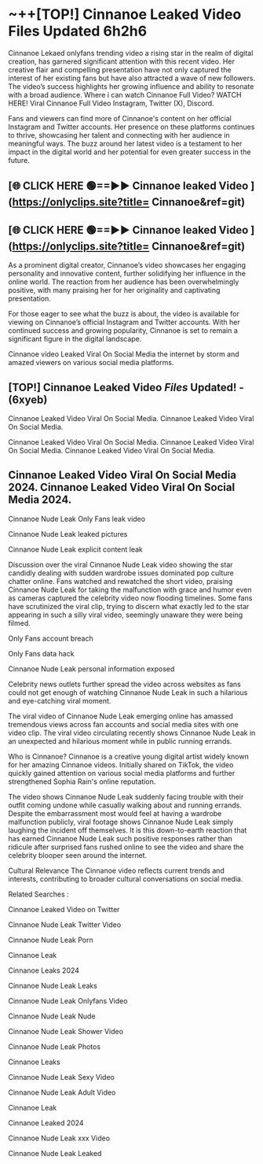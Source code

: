 # ~++[TOP!]  Cinnanoe Leaked Video Files Updated 6h2h6<br>

 Cinnanoe Lekaed onlyfans trending video a rising star in the realm of digital creation, has garnered significant attention with this recent video. Her creative flair and compelling presentation have not only captured the interest of her existing fans but have also attracted a wave of new followers. The video’s success highlights her growing influence and ability to resonate with a broad audience.
Where i can watch  Cinnanoe Full Video? WATCH HERE! Viral  Cinnanoe Full Video Instagram, Twitter (X), Discord.


Fans and viewers can find more of  Cinnanoe's content on her official Instagram and Twitter accounts. Her presence on these platforms continues to thrive, showcasing her talent and connecting with her audience in meaningful ways. The buzz around her latest video is a testament to her impact in the digital world and her potential for even greater success in the future.


## [🌐 CLICK HERE 🟢==►►  Cinnanoe leaked Video ](https://onlyclips.site?title= Cinnanoe&ref=git)

## [🌐 CLICK HERE 🟢==►►  Cinnanoe leaked Video ](https://onlyclips.site?title= Cinnanoe&ref=git)


As a prominent digital creator,  Cinnanoe’s video showcases her engaging personality and innovative content, further solidifying her influence in the online world. The reaction from her audience has been overwhelmingly positive, with many praising her for her originality and captivating presentation.

For those eager to see what the buzz is about, the video is available for viewing on  Cinnanoe’s official Instagram and Twitter accounts. With her continued success and growing popularity,  Cinnanoe is set to remain a significant figure in the digital landscape.


  Cinnanoe video Leaked Viral On Social Media the internet by storm and amazed viewers on various social media platforms.


## [TOP!]  Cinnanoe Leaked Video *Files* Updated! - (6xyeb) 

 Cinnanoe Leaked Video Viral On Social Media. Cinnanoe Leaked Video Viral On Social Media.

 Cinnanoe Leaked Video Viral On Social Media. Cinnanoe Leaked Video Viral On Social Media. Cinnanoe Leaked Video Viral On Social Media.


##  Cinnanoe Leaked Video Viral On Social Media 2024. Cinnanoe Leaked Video Viral On Social Media 2024.
 Cinnanoe Nude Leak Only Fans leak video

 Cinnanoe Nude Leak leaked pictures

 Cinnanoe Nude Leak explicit content leak

Discussion over the viral  Cinnanoe Nude Leak video showing the star candidly dealing with sudden wardrobe issues dominated pop culture chatter online. Fans watched and rewatched the short video, praising  Cinnanoe Nude Leak for taking the malfunction with grace and humor even as cameras captured the celebrity video now flooding timelines. Some fans have scrutinized the viral clip, trying to discern what exactly led to the star appearing in such a silly viral video, seemingly unaware they were being filmed.


Only Fans account breach

Only Fans data hack

 Cinnanoe Nude Leak personal information exposed

Celebrity news outlets further spread the video across websites as fans could not get enough of watching  Cinnanoe Nude Leak in such a hilarious and eye-catching viral moment.


The viral video of  Cinnanoe Nude Leak emerging online has amassed tremendous views across fan accounts and social media sites with one video clip. The viral video circulating recently shows  Cinnanoe Nude Leak in an unexpected and hilarious moment while in public running errands.


Who is  Cinnanoe?  Cinnanoe is a creative young digital artist widely known for her amazing  Cinnanoe videos. Initially shared on TikTok, the video quickly gained attention on various social media platforms and further strengthened Sophia Rain's online reputation.

The video shows  Cinnanoe Nude Leak suddenly facing trouble with their outfit coming undone while casually walking about and running errands. Despite the embarrassment most would feel at having a wardrobe malfunction publicly, viral footage shows  Cinnanoe Nude Leak simply laughing the incident off themselves. It is this down-to-earth reaction that has earned  Cinnanoe Nude Leak such positive responses rather than ridicule after surprised fans rushed online to see the video and share the celebrity blooper seen around the internet.

Cultural Relevance The  Cinnanoe video reflects current trends and interests, contributing to broader cultural conversations on social media.

Related Searches :

 Cinnanoe Leaked Video on Twitter

 Cinnanoe Nude Leak Twitter Video

 Cinnanoe Nude Leak Porn

 Cinnanoe Leak 

 Cinnanoe Leaks 2024

 Cinnanoe Nude Leak Leaks

 Cinnanoe Nude Leak Onlyfans Video

 Cinnanoe Nude Leak Nude

 Cinnanoe Nude Leak Shower Video

 Cinnanoe Nude Leak Photos

 Cinnanoe Leaks

 Cinnanoe Nude Leak Sexy Video

 Cinnanoe Nude Leak Adult Video

 Cinnanoe Leak

 Cinnanoe Leaked 2024

 Cinnanoe Nude Leak xxx Video

 Cinnanoe Nude Leak Leaked